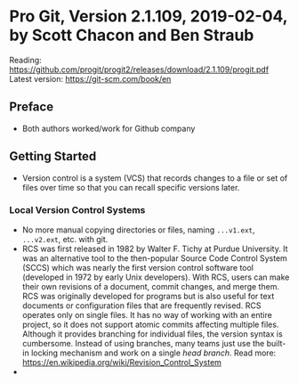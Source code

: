 # Pro Git, Version 2.1.109, 2019-02-04, by Scott Chacon and Ben Straub

Reading: https://github.com/progit/progit2/releases/download/2.1.109/progit.pdf  
Latest version: https://git-scm.com/book/en

## Preface

- Both authors worked/work for Github company

## Getting Started

- Version control is a system (VCS) that records changes to a file or set of files over time so that you can recall specific versions later.  

### Local Version Control Systems
- No more manual copying directories or files, naming `...v1.ext`, `...v2.ext`, etc. with git.
- RCS was first released in 1982 by Walter F. Tichy at Purdue University. It was an alternative tool to the then-popular Source Code Control System (SCCS) which was nearly the first version control software tool (developed in 1972 by early Unix developers).  With RCS, users can make their own revisions of a document, commit changes, and merge them. RCS was originally developed for programs but is also useful for text documents or configuration files that are frequently revised. RCS operates only on single files. It has no way of working with an entire project, so it does not support atomic commits affecting multiple files. Although it provides branching for individual files, the version syntax is cumbersome. Instead of using branches, many teams just use the built-in locking mechanism and work on a single *head branch*. Read more: https://en.wikipedia.org/wiki/Revision_Control_System
- 
